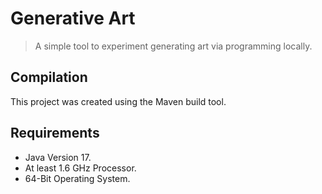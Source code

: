 # Generative Art

> A simple tool to experiment generating art via programming locally.

## Compilation

This project was created using the Maven build tool.


## Requirements

- Java Version 17.
- At least 1.6 GHz Processor.
- 64-Bit Operating System.